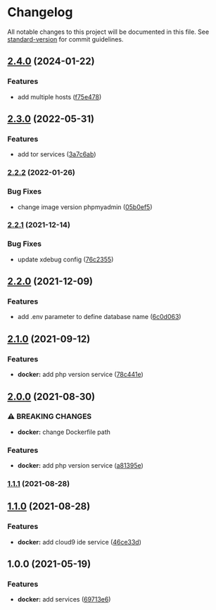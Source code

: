 # Changelog

All notable changes to this project will be documented in this file. See [standard-version](https://github.com/conventional-changelog/standard-version) for commit guidelines.

## [2.4.0](https://github.com/darkjinnee/web-stack/compare/v2.3.0...v2.4.0) (2024-01-22)


### Features

* add multiple hosts ([f75e478](https://github.com/darkjinnee/web-stack/commit/f75e47814e14ab85937a132355f574cdd2fb6f3f))

## [2.3.0](https://github.com/darkjinnee/web-stack/compare/v2.2.2...v2.3.0) (2022-05-31)


### Features

* add tor services ([3a7c6ab](https://github.com/darkjinnee/web-stack/commit/3a7c6ab6e45ff724a4542e522dcc984597f0069c))

### [2.2.2](https://github.com/darkjinnee/web-stack/compare/v2.2.1...v2.2.2) (2022-01-26)


### Bug Fixes

* change image version phpmyadmin ([05b0ef5](https://github.com/darkjinnee/web-stack/commit/05b0ef59edef16e7bd8bd1f61627a54828e72f66))

### [2.2.1](https://github.com/darkjinnee/web-stack/compare/v2.2.0...v2.2.1) (2021-12-14)


### Bug Fixes

* update xdebug config ([76c2355](https://github.com/darkjinnee/web-stack/commit/76c2355e0e7c009439987a1cfd7ffe021f9ef4c6))

## [2.2.0](https://github.com/darkjinnee/web-stack/compare/v2.1.0...v2.2.0) (2021-12-09)


### Features

* add .env parameter to define database name ([6c0d063](https://github.com/darkjinnee/web-stack/commit/6c0d0636997bc8bce53ecbb51ad301e8bd8073fa))

## [2.1.0](https://github.com/darkjinnee/web-stack/compare/v2.0.0...v2.1.0) (2021-09-12)


### Features

* **docker:** add php version service ([78c441e](https://github.com/darkjinnee/web-stack/commit/78c441e114630ecb695d9a9c044798a5e75eaac3))

## [2.0.0](https://github.com/darkjinnee/web-stack/compare/v1.1.1...v2.0.0) (2021-08-30)


### ⚠ BREAKING CHANGES

* **docker:** change Dockerfile path

### Features

* **docker:** add php version service ([a81395e](https://github.com/darkjinnee/web-stack/commit/a81395e89d34ad111a14dbdc573fc46e61dbe34a))

### [1.1.1](https://github.com/darkjinnee/web-stack/compare/v1.1.0...v1.1.1) (2021-08-28)

## [1.1.0](https://github.com/darkjinnee/web-stack/compare/v1.0.0...v1.1.0) (2021-08-28)


### Features

* **docker:** add cloud9 ide service ([46ce33d](https://github.com/darkjinnee/web-stack/commit/46ce33dfd59655c37d85e34ef6b45224d8bf3f82))

## 1.0.0 (2021-05-19)


### Features

* **docker:** add services ([69713e6](https://github.com/darkjinnee/web-stack/commit/69713e6ac1ea00f8694f6e13754f677af7050c20))
